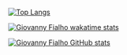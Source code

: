 [![Top Langs](https://github-readme-stats.vercel.app/api/top-langs/?username=fialh0&layout=compact&theme=radical)](https://github.com/anuraghazra/github-readme-stats)

[![Giovanny Fialho wakatime stats](https://github-readme-stats.vercel.app/api/wakatime?username=fialh0&theme=radical)](https://github.com/anuraghazra/github-readme-stats)

[![Giovanny Fialho GitHub stats](https://github-readme-stats.vercel.app/api?username=fialh0&theme=radical&show_icons=true)](https://github.com/anuraghazra/github-readme-stats)

